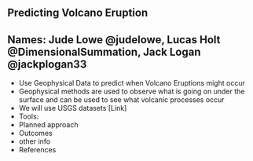 ## Predicting Volcano Eruption
## Names: Jude Lowe @judelowe, Lucas Holt @DimensionalSummation, Jack Logan @jackplogan33
- Use Geophysical Data to predict when Volcano Eruptions might occur
- Geophysical methods are used to observe what is going on under the surface and can be used to see what volcanic processes occur
- We will use USGS datasets [Link] 
- Tools:
- Planned approach
- Outcomes
- other info
- References
